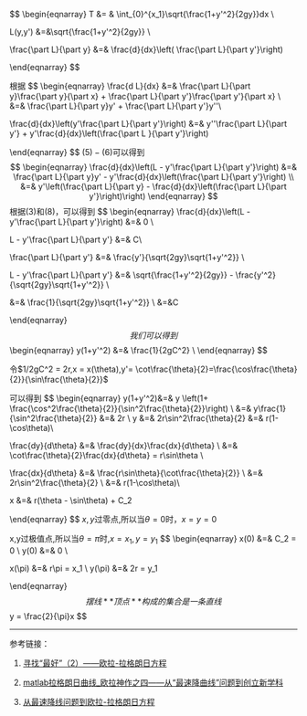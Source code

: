 $$
\begin{eqnarray}
T &= & \int_{0}^{x_1}\sqrt{\frac{1+y'^2}{2gy}}dx \\

L(y,y') &=&\sqrt{\frac{1+y'^2}{2gy}} \\

\frac{\part L}{\part y} &=& \frac{d}{dx}\left( \frac{\part L}{\part y'}\right)


\end{eqnarray}
$$

根据
$$
\begin{eqnarray}
\frac{d L}{dx} &=&  \frac{\part L}{\part y}\frac{\part y}{\part x}  + \frac{\part L}{\part y'}\frac{\part y'}{\part x}   \\
&=& \frac{\part L}{\part y}y' + \frac{\part L}{\part y'}y''\\

\frac{d}{dx}\left(y'\frac{\part L}{\part y'}\right) &=&  y''\frac{\part L}{\part y'} + y'\frac{d}{dx}\left(\frac{\part L }{\part y'}\right)


\end{eqnarray}
$$
$(5)-(6)$可以得到
$$
\begin{eqnarray}
\frac{d}{dx}\left(L - y'\frac{\part L}{\part y'}\right) &=& \frac{\part L}{\part y}y' - y'\frac{d}{dx}\left(\frac{\part L}{\part y'}\right) \\
&=& y'\left(\frac{\part L}{\part y} - \frac{d}{dx}\left(\frac{\part L}{\part y'}\right)\right)
\end{eqnarray}
$$
根据$(3)$和$(8)$，可以得到
$$
\begin{eqnarray}
\frac{d}{dx}\left(L - y'\frac{\part L}{\part y'}\right) &=& 0 \\

L - y'\frac{\part L}{\part y'} &=& C\\


\frac{\part L}{\part y'} &=&  \frac{y'}{\sqrt{2gy}\sqrt{1+y'^2}} \\

L - y'\frac{\part L}{\part y'} &=&  \sqrt{\frac{1+y'^2}{2gy}} - \frac{y'^2}{\sqrt{2gy}\sqrt{1+y'^2}} \\

&=& \frac{1}{\sqrt{2gy}\sqrt{1+y'^2}} \\
&=&C

\end{eqnarray}
$$
我们可以得到
$$
\begin{eqnarray}
y(1+y'^2) &=& \frac{1}{2gC^2} \\
\end{eqnarray}
$$


令$1/2gC^2 = 2r,x = x(\theta),y'= \cot\frac{\theta}{2}=\frac{\cos\frac{\theta}{2}}{\sin\frac{\theta}{2}}$

可以得到
$$
\begin{eqnarray}
y(1+y'^2)&=& y \left(1+ \frac{\cos^2\frac{\theta}{2}}{\sin^2\frac{\theta}{2}}\right) \\
&=& y\frac{1}{\sin^2\frac{\theta}{2}} &=& 2r
\\
y &=& 2r\sin^2\frac{\theta}{2} &=& r(1-\cos\theta)\\

\frac{dy}{d\theta} &=& \frac{dy}{dx}\frac{dx}{d\theta} \\
&=& \cot\frac{\theta}{2}\frac{dx}{d\theta} = r\sin\theta \\

\frac{dx}{d\theta} &=& \frac{r\sin\theta}{\cot\frac{\theta}{2}}
\\
&=& 2r\sin^2\frac{\theta}{2} \\
&=& r(1-\cos\theta)\\

x &=& r(\theta - \sin\theta)  + C_2

\end{eqnarray}
$$
$x,y$过零点,所以当$\theta = 0$时，$x=y = 0$

x,y过极值点,所以当$\theta = \pi$时,$x=x_1,y=y_1$
$$
\begin{eqnarray}
x(0) &=& C_2 = 0 \\
y(0) &=& 0 \\

x(\pi) &=&  r\pi = x_1 \\
y(\pi) &=&   2r = y_1



\end{eqnarray}
$$
摆线**顶点**构成的集合是一条直线
$$
y = \frac{2}{\pi}x
$$


****

参考链接：

1. [寻找“最好”（2）——欧拉-拉格朗日方程](https://www.cnblogs.com/bigmonkey/p/9519387.html)

2. [matlab拉格朗日曲线_欧拉神作之四——从“最速降曲线”问题到创立新学科](https://blog.csdn.net/weixin_39897127/article/details/112067472)
3. [从最速降线问题到欧拉-拉格朗日方程](https://zhuanlan.zhihu.com/p/45912984)

